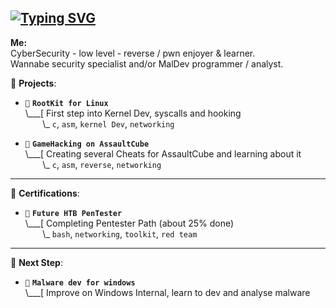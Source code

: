 ## [![Typing SVG](https://readme-typing-svg.demolab.com?font=Fira+Code&pause=1000&color=48F727&width=435&lines=hey%2C+c'est+4dorable.+%3A3;%3E+reading+that+fvcking+manual;%3E+do+not+understand+shit)](https://git.io/typing-svg)

**Me:**  
CyberSecurity - low level - reverse / pwn enjoyer & learner.   
Wannabe security specialist and/or MalDev programmer / analyst.  



🌱 **Projects**:

- `🌱` **`RootKit for Linux`**<br>
\\___[ First step into Kernel Dev, syscalls and hooking <br>
&nbsp;&nbsp;&nbsp;&nbsp;&nbsp;&nbsp;&nbsp;\\\_ `c`, `asm`, `kernel Dev`, `networking`


- `🌱` **`GameHacking on AssaultCube`**<br>
\\___[ Creating several Cheats for AssaultCube and learning about it <br>
&nbsp;&nbsp;&nbsp;&nbsp;&nbsp;&nbsp;&nbsp;\\\_ `c`, `asm`, `reverse`, `networking`


---

🌱 **Certifications**:

- `🌱` **`Future HTB PenTester`**<br>
\\___[ Completing Pentester Path (about 25% done)<br>
&nbsp;&nbsp;&nbsp;&nbsp;&nbsp;&nbsp;&nbsp;\\\_ `bash`, `networking`, `toolkit`, `red team`


---

🌱 **Next Step**:

- `🌱` **`Malware dev for windows`**<br>
\\___[ Improve on Windows Internal, learn to dev and analyse malware<br>






<!--
**4dorable/4dorable** is a ✨ _special_ ✨ repository because its `README.md` (this file) appears on your GitHub profile.

Here are some ideas to get you started:

- 🔭 I’m currently working on ...
- 🌱 I’m currently learning ...
- 👯 I’m looking to collaborate on ...
- 🤔 I’m looking for help with ...
- 💬 Ask me about ...
- 📫 How to reach me: ...
- 😄 Pronouns: ...
- ⚡ Fun fact: ...
-->
